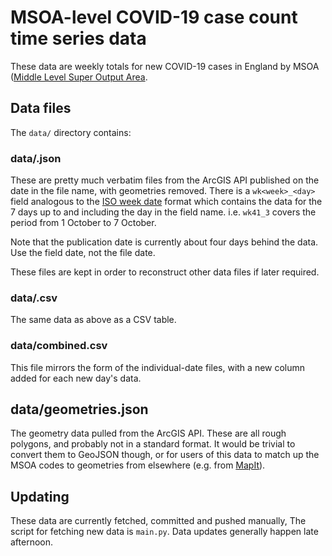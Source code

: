# MSOA-level COVID-19 case count time series data

These data are weekly totals for new COVID-19 cases in England by MSOA ([Middle Level Super Output
Area](https://en.wikipedia.org/wiki/ONS_coding_system#Neighbourhood_Statistics_Geography).

## Data files

The `data/` directory contains:

### data/<date>.json

These are pretty much verbatim files from the ArcGIS API published on the date in the file name, with
geometries removed. There is a `wk<week>_<day>` field analogous to the [ISO week
date](https://en.wikipedia.org/wiki/ISO_week_date) format which contains the data for the 7 days up to and
including the day in the field name. i.e. `wk41_3` covers the period from 1 October to 7 October.

Note that the publication date is currently about four days behind the data. Use the field date, not the file date.

These files are kept in order to reconstruct other data files if later required.

### data/<date>.csv

The same data as above as a CSV table.

### data/combined.csv

This file mirrors the form of the individual-date files, with a new column added for each new day's data.

## data/geometries.json

The geometry data pulled from the ArcGIS API. These are all rough polygons, and probably not in a standard format.
It would be trivial to convert them to GeoJSON though, or for users of this data to match up the MSOA codes to
geometries from elsewhere (e.g. from [MapIt](https://mapit.mysociety.org/areas/OMF.html)).


## Updating

These data are currently fetched, committed and pushed manually, The script for fetching new data is `main.py`.
Data updates generally happen late afternoon.
